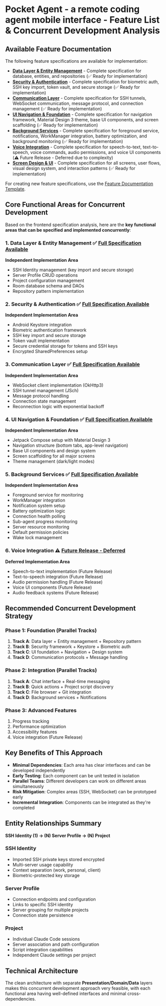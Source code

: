 # Pocket Agent - a remote coding agent mobile interface - Feature List & Concurrent Development Analysis

## Available Feature Documentation

The following feature specifications are available for implementation:

- **[Data Layer & Entity Management](./data-layer-entity-management.feat.md)** - Complete specification for database, entities, and repositories (✅ Ready for implementation)
- **[Security & Authentication](./security-authentication.feat.md)** - Complete specification for biometric auth, SSH key import, token vault, and secure storage (✅ Ready for implementation)
- **[Communication Layer](./communication-layer.feat.md)** - Complete specification for SSH tunnels, WebSocket communication, message protocol, and connection management (✅ Ready for implementation)
- **[UI Navigation & Foundation](./ui-navigation-foundation.feat.md)** - Complete specification for navigation framework, Material Design 3 theme, base UI components, and screen scaffolding (✅ Ready for implementation)
- **[Background Services](./background-services.feat.md)** - Complete specification for foreground service, notifications, WorkManager integration, battery optimization, and background monitoring (✅ Ready for implementation)
- **[Voice Integration](./voice-integration.feat.md)** - Complete specification for speech-to-text, text-to-speech, voice commands, audio permissions, and voice UI components (⚠️ Future Release - Deferred due to complexity)
- **[Screen Design & UI](./screen-design.feat.md)** - Complete specification for all screens, user flows, visual design system, and interaction patterns (✅ Ready for implementation)

For creating new feature specifications, use the [Feature Documentation Template](./feature-document-structure.template.md).

## Core Functional Areas for Concurrent Development

Based on the frontend specification analysis, here are the **key functional areas that can be specified and implemented concurrently**:

### 1. **Data Layer & Entity Management** ✅ **[Full Specification Available](./data-layer-entity-management.feat.md)**
**Independent Implementation Area**
- SSH Identity management (key import and secure storage)
- Server Profile CRUD operations  
- Project configuration management
- Room database schema and DAOs
- Repository pattern implementation

### 2. **Security & Authentication** ✅ **[Full Specification Available](./security-authentication.feat.md)**
**Independent Implementation Area**
- Android Keystore integration
- Biometric authentication framework
- SSH key import and secure storage
- Token vault implementation
- Secure credential storage for tokens and SSH keys
- Encrypted SharedPreferences setup

### 3. **Communication Layer** ✅ **[Full Specification Available](./communication-layer.feat.md)**
**Independent Implementation Area** 
- WebSocket client implementation (OkHttp3)
- SSH tunnel management (JSch)
- Message protocol handling
- Connection state management
- Reconnection logic with exponential backoff

### 4. **UI Navigation & Foundation** ✅ **[Full Specification Available](./ui-navigation-foundation.feat.md)**
**Independent Implementation Area**
- Jetpack Compose setup with Material Design 3
- Navigation structure (bottom tabs, app-level navigation)
- Base UI components and design system
- Screen scaffolding for all major screens
- Theme management (dark/light modes)

### 5. **Background Services** ✅ **[Full Specification Available](./background-services.feat.md)**
**Independent Implementation Area**
- Foreground service for monitoring
- WorkManager integration  
- Notification system setup
- Battery optimization logic
- Connection health polling
- Sub-agent progress monitoring
- Server resource monitoring
- Default permission policies
- Wake lock management

### 6. **Voice Integration** ⚠️ **[Future Release - Deferred](./voice-integration.feat.md)**
**Deferred Implementation Area**
- Speech-to-text implementation (Future Release)
- Text-to-speech integration (Future Release)
- Audio permission handling (Future Release)
- Voice UI components (Future Release)
- Audio feedback systems (Future Release)

## Recommended Concurrent Development Strategy

### **Phase 1: Foundation (Parallel Tracks)**
1. **Track A**: Data layer + Entity management + Repository pattern
2. **Track B**: Security framework + Keystore + Biometric auth
3. **Track C**: UI foundation + Navigation + Design system
4. **Track D**: Communication protocols + Message handling

### **Phase 2: Integration (Parallel Tracks)**
1. **Track A**: Chat interface + Real-time messaging
2. **Track B**: Quick actions + Project script discovery
3. **Track C**: File browser + Git integration  
4. **Track D**: Background services + Notifications

### **Phase 3: Advanced Features**
1. Progress tracking
2. Performance optimization
3. Accessibility features
4. Voice integration (Future Release)

## Key Benefits of This Approach

- **Minimal Dependencies**: Each area has clear interfaces and can be developed independently
- **Early Testing**: Each component can be unit tested in isolation
- **Parallel Teams**: Different developers can work on different areas simultaneously
- **Risk Mitigation**: Complex areas (SSH, WebSocket) can be prototyped early
- **Incremental Integration**: Components can be integrated as they're completed

## Entity Relationships Summary

**SSH Identity (1) → (N) Server Profile → (N) Project**

### SSH Identity
- Imported SSH private keys stored encrypted
- Multi-server usage capability
- Context separation (work, personal, client)
- Biometric-protected key storage

### Server Profile  
- Connection endpoints and configuration
- Links to specific SSH identity
- Server grouping for multiple projects
- Connection state persistence

### Project
- Individual Claude Code sessions
- Server association and path configuration
- Script integration capabilities
- Independent Claude settings per project

## Technical Architecture

The clean architecture with separate **Presentation/Domain/Data** layers makes this concurrent development approach very feasible, with each functional area having well-defined interfaces and minimal cross-dependencies.